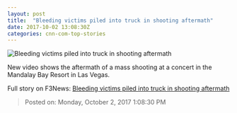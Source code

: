 ```yaml
---
layout: post
title:  "Bleeding victims piled into truck in shooting aftermath"
date: 2017-10-02 13:08:30Z
categories: cnn-com-top-stories
---
```


![Bleeding victims piled into truck in shooting aftermath](http://i2.cdn.cnn.com/cnnnext/dam/assets/171002124308-32-las-vegas-incident-1002-super-tease.jpg)

New video shows the aftermath of a mass shooting at a concert in the Mandalay Bay Resort in Las Vegas.


Full story on F3News: [Bleeding victims piled into truck in shooting aftermath](http://www.f3nws.com/n/hBRGXG)

> Posted on: Monday, October 2, 2017 1:08:30 PM
